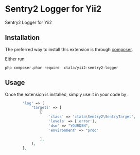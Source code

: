 Sentry2 Logger for Yii2
=======================
Sentry2 Logger for Yii2

Installation
------------

The preferred way to install this extension is through [composer](http://getcomposer.org/download/).

Either run

```
php composer.phar require  ctala/yii2-sentry2-logger
```


Usage
-----

Once the extension is installed, simply use it in your code by  :

```php
        'log' => [
            'targets' => [
                [
                    'class' => 'ctala\Sentry2\SentryTarget',
                    'levels' => ['error'],
                    'dsn' => "YOURDSN",
                    'environment' => "prod"

                ],
            ],
        ],
```